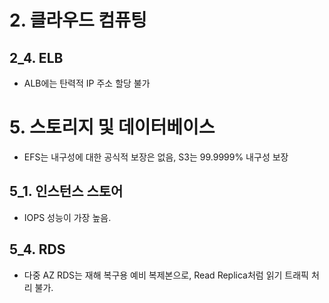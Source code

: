 # 2. 클라우드 컴퓨팅

## 2_4. ELB
- ALB에는 탄력적 IP 주소 할당 불가

# 5. 스토리지 및 데이터베이스

- EFS는 내구성에 대한 공식적 보장은 없음, S3는 99.9999% 내구성 보장


## 5_1. 인스턴스 스토어
- IOPS 성능이 가장 높음.

## 5_4. RDS
- 다중 AZ RDS는 재해 복구용 예비 복제본으로, Read Replica처럼 읽기 트래픽 처리 불가.

<!--stackedit_data:
eyJoaXN0b3J5IjpbMTg3MDEyNzY5OCwtMTUyNDM1MzE3OSwtNz
kwODI0MDY4XX0=
-->
